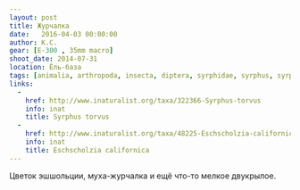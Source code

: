 ```yaml
---
layout: post
title: Журчалка
date:   2016-04-03 00:00:00
author: К.С.
gear: [E-300 , 35mm macro]
shoot_date: 2014-07-31
location: Ёль-база
tags: [animalia, arthropoda, insecta, diptera, syrphidae, syrphus, syrphus torvus, plantae, tracheophyta, magnoliopsida, ranunculales, papaveraceae, eschscholzia, eschscholzia californica]
links:
  -
    href: http://www.inaturalist.org/taxa/322366-Syrphus-torvus
    info: inat
    title: Syrphus torvus
  -
    href: http://www.inaturalist.org/taxa/48225-Eschscholzia-californica
    info: inat
    title: Eschscholzia californica
---
```


Цветок эшшольции, муха-журчалка и ещё что-то мелкое двукрылое.
